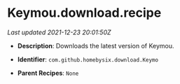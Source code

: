 # Keymou.download.recipe

_Last updated 2021-12-23 20:01:50Z_

- **Description**: Downloads the latest version of Keymou.

- **Identifier**: `com.github.homebysix.download.Keymo`

- **Parent Recipes**: `None`

